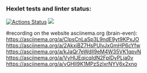 ### Hexlet tests and linter status:
[![Actions Status](https://github.com/zhdanovandrey4207/python-project-49/actions/workflows/hexlet-check.yml/badge.svg)](https://github.com/zhdanovandrey4207/python-project-49/actions)
<a href="https://codeclimate.com/github/zhdanovandrey4207/python-project-49/test_coverage"><img src="https://api.codeclimate.com/v1/badges/a3a15b5a51236860b6e3/test_coverage" /></a>

#recording on the website asciinema.org (brain-even):
    https://asciinema.org/a/ClpsCnLaSp3L9ndE9yt9KPxJO
    https://asciinema.org/a/2AkxiBZ7HsPUlvJxGmHP6cYfw
    https://asciinema.org/a/kJaQr7eWdll9eM4W35VK1qpvN
    https://asciinema.org/a/VyHlJEqicqIdN2FplDyPLja0v
    https://asciinema.org/a/vGHlI9K1MPzSzlxrNYV6x2xno
